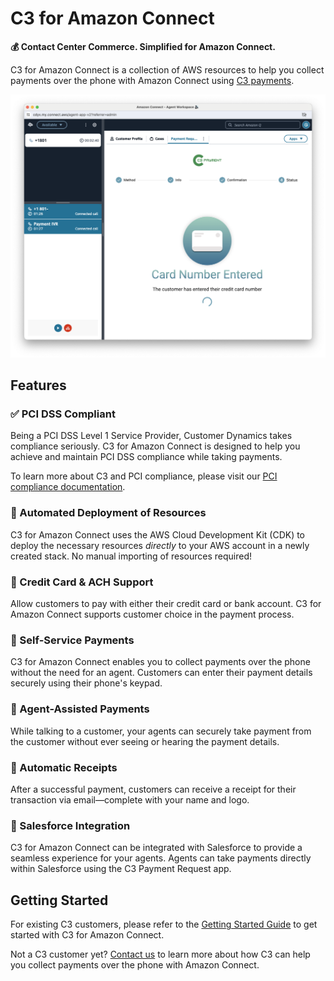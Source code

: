 # C3 for Amazon Connect

**💰 Contact Center Commerce. Simplified for Amazon Connect.**

C3 for Amazon Connect is a collection of AWS resources to help you collect payments over the phone with Amazon Connect using [C3 payments](https://www.customerdynamics.com/c3-payment).

![Screenshot of the C3 Payment Request agent workspace app within Amazon Connect during an active call. An icon of a credit card displayed with the heading "Card Number Entered". Below it is the message, "The customer has entered their credit card number".](./docs/images/agent-workspace.png 'C3 Payment Request agent workspace app')

## Features

### ✅ PCI DSS Compliant

Being a PCI DSS Level 1 Service Provider, Customer Dynamics takes compliance seriously. C3 for Amazon Connect is designed to help you achieve and maintain PCI DSS compliance while taking payments.

To learn more about C3 and PCI compliance, please visit our [PCI compliance documentation](./docs/PCI-COMPLIANCE.md).

### 🚀 Automated Deployment of Resources

C3 for Amazon Connect uses the AWS Cloud Development Kit (CDK) to deploy the necessary resources _directly_ to your AWS account in a newly created stack. No manual importing of resources required!

### 🏦 Credit Card & ACH Support

Allow customers to pay with either their credit card or bank account. C3 for Amazon Connect supports customer choice in the payment process.

### 👤 Self-Service Payments

C3 for Amazon Connect enables you to collect payments over the phone without the need for an agent. Customers can enter their payment details securely using their phone's keypad.

### 👥 Agent-Assisted Payments

While talking to a customer, your agents can securely take payment from the customer without ever seeing or hearing the payment details.

### 🧾 Automatic Receipts

After a successful payment, customers can receive a receipt for their transaction via email—complete with your name and logo.

### 🧩 Salesforce Integration

C3 for Amazon Connect can be integrated with Salesforce to provide a seamless experience for your agents. Agents can take payments directly within Salesforce using the C3 Payment Request app.

## Getting Started

For existing C3 customers, please refer to the [Getting Started Guide](./docs/GETTING-STARTED.md) to get started with C3 for Amazon Connect.

Not a C3 customer yet? [Contact us](https://www.customerdynamics.com/contact-us) to learn more about how C3 can help you collect payments over the phone with Amazon Connect.
